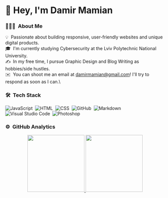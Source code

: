 # 👋 Hey, I'm Damir Mamian

### 👨🏻‍💻 &nbsp;About Me

💡 &nbsp;Passionate about building responsive, user-friendly websites and unique digital products.\
🎓 &nbsp;I'm currently studying  Cybersecurity at the Lviv Polytechnic National University.\
✍️ &nbsp;In my free time, I pursue Graphic Design and Blog Writing as hobbies/side hustles.\
✉️ &nbsp;You can shoot me an email at damirmamian@gmail.com! I'll try to respond as soon as I can.\

### 🛠 &nbsp;Tech Stack

![JavaScript](https://img.shields.io/badge/-JavaScript-05122A?style=flat&logo=javascript)&nbsp;
![HTML](https://img.shields.io/badge/-HTML-05122A?style=flat&logo=HTML5)&nbsp;
![CSS](https://img.shields.io/badge/-CSS-05122A?style=flat&logo=CSS3&logoColor=1572B6)&nbsp;
![GitHub](https://img.shields.io/badge/-GitHub-05122A?style=flat&logo=github)&nbsp;
![Markdown](https://img.shields.io/badge/-Markdown-05122A?style=flat&logo=markdown)\
![Visual Studio Code](https://img.shields.io/badge/-Visual%20Studio%20Code-05122A?style=flat&logo=visual-studio-code&logoColor=007ACC)&nbsp;
![Photoshop](https://img.shields.io/badge/-Photoshop-05122A?style=flat&logo=adobe-photoshop)&nbsp;

  ### ⚙️ &nbsp;GitHub Analytics

<p align="center">
<a href="https://github.com/AVS1508">
  <img height="180em" src="https://github-readme-stats-eight-theta.vercel.app/api?username=damirmamian&show_icons=true&theme=algolia&include_all_commits=true&count_private=true"/>
  <img height="180em" src="https://github-readme-stats-eight-theta.vercel.app/api/top-langs/?username=damirmamian&layout=compact&langs_count=8&theme=algolia"/>
</a>
</p>


